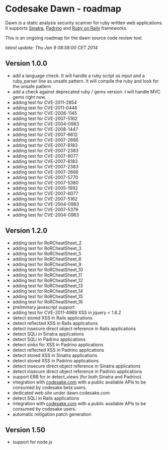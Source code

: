 # Codesake Dawn - roadmap

Dawn is a static analysis security scanner for ruby written web applications.
It supports [Sinatra](http://www.sinatrarb.com),
[Padrino](http://www.padrinorb.com) and [Ruby on Rails](http://rubyonrails.org)
frameworks. 

This is an ongoing roadmap for the dawn source code review tool.

_latest update: Thu Jan  9 08:58:00 CET 2014_

## Version 1.0.0

* add a language check. It will handle a ruby script as input and a ruby\_parser line as unsafe pattern. It will compile the ruby and look for the unsafe pattern
* add a check against deprecated ruby / gems version. I will handle MVC gems right now.
* adding test for CVE-2011-2854
* adding test for CVE-2011-0446
* adding test for CVE-2008-1145
* adding test for CVE-2007-5162
* adding test for CVE-2004-0983
* adding test for CVE-2008-1447
* adding test for CVE-2007-6612
* adding test for CVE-2007-2666
* adding test for CVE-2007-6183
* adding test for CVE-2007-2383
* adding test for CVE-2007-6077
* adding test for CVE-2007-6183
* adding test for CVE-2007-2383
* adding test for CVE-2007-2666
* adding test for CVE-2007-5770
* adding test for CVE-2007-5380
* adding test for CVE-2005-1992
* adding test for CVE-2007-6077
* adding test for CVE-2007-5162
* adding test for CVE-2004-0983
* adding test for CVE-2007-5379
* adding test for CVE-2004-0983

## Version 1.2.0

* adding test for RoRCheatSheet\_2
* adding test for RoRCheatSheet\_3
* adding test for RoRCheatSheet\_5
* adding test for RoRCheatSheet\_6
* adding test for RoRCheatSheet\_9
* adding test for RoRCheatSheet\_10
* adding test for RoRCheatSheet\_11
* adding test for RoRCheatSheet\_12
* adding test for RoRCheatSheet\_13
* adding test for RoRCheatSheet\_14
* adding test for RoRCheatSheet\_15
* adding test for RoRCheatSheet\_16
* preliminary javascript support
* adding test for CVE-2011-4969  XSS in jquery < 1.6.2 
* detect stored XSS in Rails applications
* detect reflected XSS in Rails applications
* detect insecure direct object reference in Rails applications
* detect SQLi in Sinatra applications
* detect SQLi in Padrino applications
* detect sinks for XSS in Padrino applications
* detect reflected XSS in Padrino applications
* detect stored XSS in Sinatra applications
* detect stored XSS in Padrino applications
* detect insecure direct object reference in Sinatra applications
* detect insecure direct object reference in Padrino applications
* support ERB for in detect\_views (for both Sinatra and Padrino)
* integration with [codesake.com](http://codesake.com) with a public available
  APIs to be consumed by codesake beta users.
* dedicated web site under dawn.codesake.com
* detect SQLi in Rails applications
* integration with [codesake.com](http://codesake.com) with a public available
  APIs to be consumed by codesake users.
* automatic mitigation patch generation 

## Version 1.50

* support for node.js
